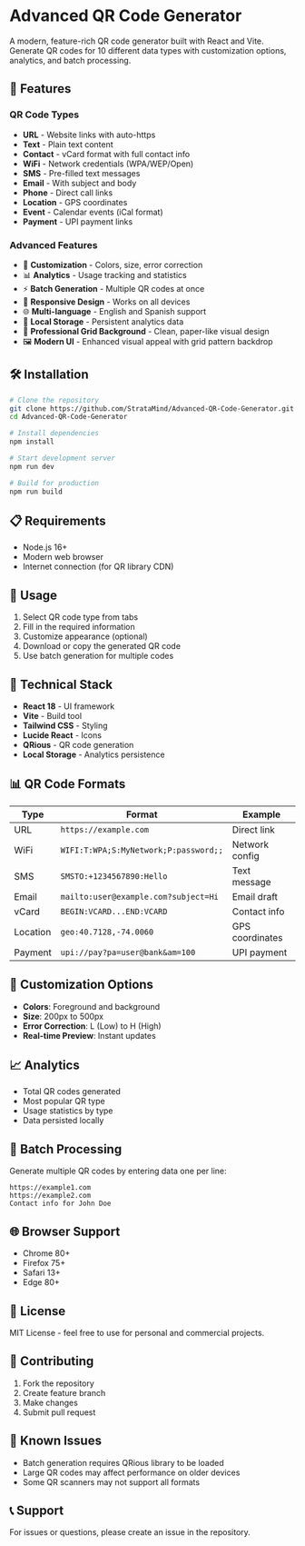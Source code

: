 # Advanced QR Code Generator

A modern, feature-rich QR code generator built with React and Vite. Generate QR codes for 10 different data types with customization options, analytics, and batch processing.

## 🚀 Features

### QR Code Types
- **URL** - Website links with auto-https
- **Text** - Plain text content
- **Contact** - vCard format with full contact info
- **WiFi** - Network credentials (WPA/WEP/Open)
- **SMS** - Pre-filled text messages
- **Email** - With subject and body
- **Phone** - Direct call links
- **Location** - GPS coordinates
- **Event** - Calendar events (iCal format)
- **Payment** - UPI payment links

### Advanced Features
- 🎨 **Customization** - Colors, size, error correction
- 📊 **Analytics** - Usage tracking and statistics
- ⚡ **Batch Generation** - Multiple QR codes at once
- 📱 **Responsive Design** - Works on all devices
- 🌐 **Multi-language** - English and Spanish support
- 💾 **Local Storage** - Persistent analytics data
- 🎯 **Professional Grid Background** - Clean, paper-like visual design
- 🖼️ **Modern UI** - Enhanced visual appeal with grid pattern backdrop

## 🛠️ Installation

```bash
# Clone the repository
git clone https://github.com/StrataMind/Advanced-QR-Code-Generator.git
cd Advanced-QR-Code-Generator

# Install dependencies
npm install

# Start development server
npm run dev

# Build for production
npm run build
```

## 📋 Requirements

- Node.js 16+
- Modern web browser
- Internet connection (for QR library CDN)

## 🎯 Usage

1. Select QR code type from tabs
2. Fill in the required information
3. Customize appearance (optional)
4. Download or copy the generated QR code
5. Use batch generation for multiple codes

## 🔧 Technical Stack

- **React 18** - UI framework
- **Vite** - Build tool
- **Tailwind CSS** - Styling
- **Lucide React** - Icons
- **QRious** - QR code generation
- **Local Storage** - Analytics persistence

## 📊 QR Code Formats

| Type | Format | Example |
|------|--------|---------|
| URL | `https://example.com` | Direct link |
| WiFi | `WIFI:T:WPA;S:MyNetwork;P:password;;` | Network config |
| SMS | `SMSTO:+1234567890:Hello` | Text message |
| Email | `mailto:user@example.com?subject=Hi` | Email draft |
| vCard | `BEGIN:VCARD...END:VCARD` | Contact info |
| Location | `geo:40.7128,-74.0060` | GPS coordinates |
| Payment | `upi://pay?pa=user@bank&am=100` | UPI payment |

## 🎨 Customization Options

- **Colors**: Foreground and background
- **Size**: 200px to 500px
- **Error Correction**: L (Low) to H (High)
- **Real-time Preview**: Instant updates

## 📈 Analytics

- Total QR codes generated
- Most popular QR type
- Usage statistics by type
- Data persisted locally

## 🔄 Batch Processing

Generate multiple QR codes by entering data one per line:
```
https://example1.com
https://example2.com
Contact info for John Doe
```

## 🌐 Browser Support

- Chrome 80+
- Firefox 75+
- Safari 13+
- Edge 80+

## 📄 License

MIT License - feel free to use for personal and commercial projects.

## 🤝 Contributing

1. Fork the repository
2. Create feature branch
3. Make changes
4. Submit pull request

## 🐛 Known Issues

- Batch generation requires QRious library to be loaded
- Large QR codes may affect performance on older devices
- Some QR scanners may not support all formats

## 📞 Support

For issues or questions, please create an issue in the repository.